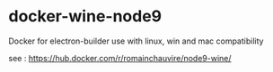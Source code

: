 # docker-wine-node9
Docker for electron-builder use with linux, win and mac compatibility

see : https://hub.docker.com/r/romainchauvire/node9-wine/
